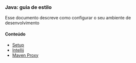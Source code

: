 ### Java: guia de estilo

Esse documento descreve como configurar o seu ambiente de desenvolvimento

#### Conteúdo

  * [Setup](setup.md)
  * [Intellij](intellij.md)
  * [Maven Proxy](maven-proxy.md)


